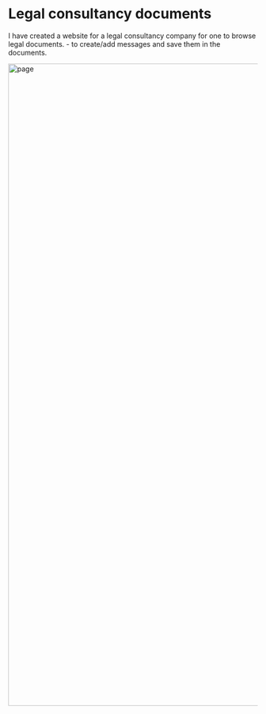 # Legal consultancy documents

I have created a website for a legal consultancy company for one to browse legal documents. - 
to create/add messages and save them in the documents.


<img width="1298" alt="page" src="https://user-images.githubusercontent.com/92215742/163272673-d103155d-18f5-4716-9778-2c94454c25cc.png">
